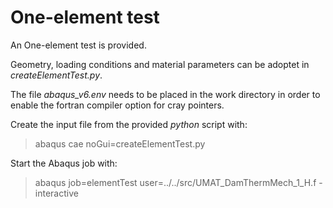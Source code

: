 # One-element test
An One-element test is provided. 

Geometry, loading conditions and material parameters can be adoptet in *createElementTest.py*.

The file *abaqus_v6.env* needs to be placed in the work directory in order to enable the fortran compiler option for cray pointers.

Create the input file from the provided *python* script with:
> abaqus cae noGui=createElementTest.py

Start the Abaqus job with:
> abaqus job=elementTest user=../../src/UMAT_DamThermMech_1_H.f -interactive
